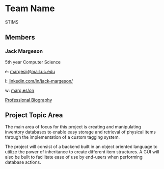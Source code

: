 # Team Name

STIMS

## Members

### Jack Margeson

5th year Computer Science

e: [margesji@mail.uc.edu](mailto:margesji@mail.uc.edu)

l: [linkedin.com/in/jack-margeson/](https://www.linkedin.com/in/jack-margeson/)

w: [marg.es/on](https://marg.es/on)

[Professional Biography](<Jack Margeson - Professional Biography.md>)

## Project Topic Area

The main area of focus for this project is creating and manipulating inventory databases to enable easy storage and retrieval of physical items through the implementation of a custom tagging system.

The project will consist of a backend built in an object oriented language to utilize the power of inheritance to create different item structures. A GUI will also be built to facilitate ease of use by end-users when performing database actions.

